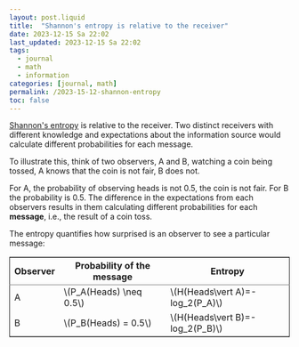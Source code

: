 ```yaml
---
layout: post.liquid
title:  "Shannon's entropy is relative to the receiver"
date: 2023-12-15 Sa 22:02
last_updated: 2023-12-15 Sa 22:02
tags:
  - journal
  - math
  - information
categories: [journal, math]
permalink: /2023-15-12-shannon-entropy
toc: false
---
```


[Shannon's entropy](https://en.wikipedia.org/wiki/Entropy_(information_theory)) is relative to the receiver. Two distinct receivers
with different knowledge and expectations about the information source
would calculate different probabilities for each message.

To illustrate this, think of two observers, A and B, watching a coin being
tossed, A knows that the coin is not fair, B does
not.

For A, the probability of observing heads is not 0.5, the coin is not
fair. For B the probability is 0.5. The difference in the expectations
from each observers results in them calculating different
probabilities for each **message**, i.e., the result of a coin toss.

The entropy quantifies how surprised is an observer to see a
particular message:

<table border="2" cellspacing="0" cellpadding="6" rules="groups" frame="hsides">


<colgroup>
<col  class="org-left" />

<col  class="org-left" />

<col  class="org-left" />
</colgroup>
<thead>
<tr>
<th scope="col" class="org-left">Observer</th>
<th scope="col" class="org-left">Probability of the message</th>
<th scope="col" class="org-left">Entropy</th>
</tr>
</thead>

<tbody>
<tr>
<td class="org-left">A</td>
<td class="org-left">\(P_A(Heads) \neq 0.5\)</td>
<td class="org-left">\(H(Heads\vert A)=-log_2(P_A)\)</td>
</tr>


<tr>
<td class="org-left">B</td>
<td class="org-left">\(P_B(Heads) = 0.5\)</td>
<td class="org-left">\(H(Heads\vert B)=-log_2(P_B)\)</td>
</tr>
</tbody>
</table>

